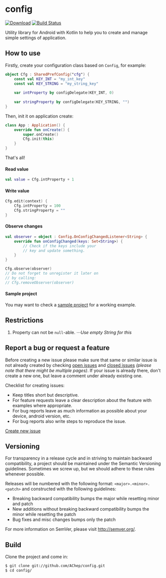# config
[![Download](https://api.bintray.com/packages/achep/maven/config/images/download.svg)](https://bintray.com/achep/maven/config/_latestVersion) [![Build Status](https://travis-ci.org/AChep/config.svg?branch=master)](https://travis-ci.org/AChep/config)

Utility library for Android with Kotlin to help you to create and manage simple settings of application. 


How to use
----------------
Firstly, create your configuration class based on `Config`, for example:
``` kotlin
object Cfg : SharedPrefConfig("cfg") {  
    const val KEY_INT = "my_int_key"  
    const val KEY_STRING = "my_string_key"  
  
    var intProperty by configDelegate(KEY_INT, 0)
      
    var stringProperty by configDelegate(KEY_STRING, "")  
}
```
Then, init it on application create:
``` kotlin
class App : Application() {  
    override fun onCreate() {  
        super.onCreate()  
        Cfg.init(this)  
    }  
}
```
That's all!  

#### Read value
``` kotlin
val value = Cfg.intProperty + 1
```

#### Write value
``` kotlin
Cfg.edit(context) { 
    Cfg.intProperty = 100
    Cfg.stringProperty = ""
}
```

#### Observe changes
``` kotlin
val observer = object : Config.OnConfigChangedListener<String> {
    override fun onConfigChanged(keys: Set<String>) {
        // Check if the keys include your 
        // key and update something.
    }
}

Cfg.observe(observer)
// Do not forget to unregister it later on
// by calling:
// Cfg.removeObserver(observer)
```

#### Sample project
You may want to check a [sample project][4] for a working example.

Restrictions
----------------
1. Property can not be `null`-able.
⋅⋅⋅_Use empty String for this_ 

Report a bug or request a feature
----------------
Before creating a new issue please make sure that same or similar issue is not already created by checking [open issues][2] and [closed issues][3] *(please note that there might be multiple pages)*. If your issue is already there, don't create a new one, but leave a comment under already existing one.

Checklist for creating issues:

- Keep titles short but descriptive.
- For feature requests leave a clear description about the feature with examples where appropriate.
- For bug reports leave as much information as possible about your device, android version, etc.
- For bug reports also write steps to reproduce the issue.

[Create new issue][1]

Versioning
----------------
For transparency in a release cycle and in striving to maintain backward compatibility, a project should be maintained under the Semantic Versioning guidelines. Sometimes we screw up, but we should adhere to these rules whenever possible.

Releases will be numbered with the following format: `<major>.<minor>.<patch>` and constructed with the following guidelines:
- Breaking backward compatibility bumps the major while resetting minor and patch
- New additions without breaking backward compatibility bumps the minor while resetting the patch
- Bug fixes and misc changes bumps only the patch

For more information on SemVer, please visit http://semver.org/.

Build
----------------
Clone the project and come in:

``` bash
$ git clone git://github.com/AChep/config.git
$ cd config/
```

[1]: https://github.com/AChep/config/issues/new
[2]: https://github.com/AChep/config/issues?state=open
[3]: https://github.com/AChep/config/issues?state=closed
[4]: https://github.com/AChep/config/tree/master/sample
